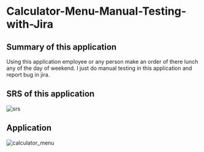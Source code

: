 # Calculator-Menu-Manual-Testing-with-Jira
## Summary of this application
Using this application employee or any person make an order of there lunch any of the day of weekend. I just do manual testing in this application and report bug in jira.
## SRS of this application
![srs](https://github.com/nishattasnim337/Calculator-Menu-Manual-Testing-with-Jira/assets/47314975/d6c8fb78-d8de-4231-9db4-472aa7473b4a)
## Application
![calculator_menu](https://github.com/nishattasnim337/Calculator-Menu-Manual-Testing-with-Jira/assets/47314975/89e1d305-c721-4f0f-b1f0-abb7e3ad8823)

